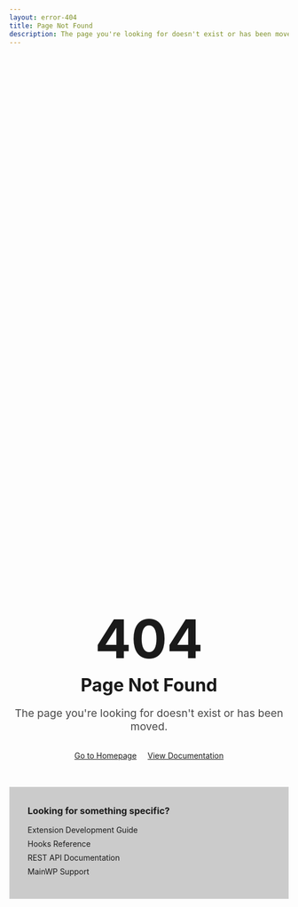 ```yaml
---
layout: error-404
title: Page Not Found
description: The page you're looking for doesn't exist or has been moved.
---
```


<div class="o-container">
    <div class="c-error-404">
        <div class="c-error-404__content">
            <h1 class="c-error-404__title">404</h1>
            <h2 class="c-error-404__subtitle">Page Not Found</h2>
            <p class="c-error-404__text">The page you're looking for doesn't exist or has been moved.</p>
            <div class="c-error-404__actions">
                <a href="{{ site.baseurl }}/" class="c-button c-button--primary">Go to Homepage</a>
                <a href="{{ site.baseurl }}/guides/getting-started/" class="c-button c-button--accent">View Documentation</a>
            </div>
            <div class="c-error-404__help">
                <h3>Looking for something specific?</h3>
                <ul>
                    <li><a href="{{ site.baseurl }}/guides/">Extension Development Guide</a></li>
                    <li><a href="{{ site.baseurl }}/mainwp-hooks/">Hooks Reference</a></li>
                    <li><a href="{{ site.baseurl }}/rest-api/">REST API Documentation</a></li>
                    <li><a href="https://mainwp.com/support/">MainWP Support</a></li>
                </ul>
            </div>
        </div>
    </div>
</div>

<style>
.c-error-404 {
    padding: 4rem 0;
    text-align: center;
    min-height: 60vh;
    display: flex;
    align-items: center;
    justify-content: center;
}

.c-error-404__content {
    max-width: 600px;
    margin: 0 auto;
}

.c-error-404__title {
    font-size: 6rem;
    color: var(--mainwp-primary);
    margin: 0;
    line-height: 1;
}

.c-error-404__subtitle {
    font-size: 2rem;
    color: var(--mainwp-dark-text);
    margin: 1rem 0;
}

.c-error-404__text {
    font-size: 1.2rem;
    color: var(--mainwp-dark-text);
    opacity: 0.8;
    margin-bottom: 2rem;
}

.c-error-404__actions {
    margin-bottom: 3rem;
}

.c-error-404__actions .c-button {
    margin: 0 0.5rem;
}

.c-error-404__help {
    text-align: left;
    background-color: rgba(0, 0, 0, 0.2);
    padding: 2rem;
    border-radius: var(--dox-border-radius);
    border: 1px solid rgba(255, 255, 255, 0.1);
}

.c-error-404__help h3 {
    color: var(--mainwp-dark-text);
    margin-top: 0;
    margin-bottom: 1rem;
}

.c-error-404__help ul {
    list-style: none;
    padding: 0;
    margin: 0;
}

.c-error-404__help li {
    margin-bottom: 0.5rem;
}

.c-error-404__help a {
    color: var(--mainwp-primary);
    text-decoration: none;
    transition: var(--dox-transition-base);
}

.c-error-404__help a:hover {
    color: var(--mainwp-primary-dark);
}

@media (max-width: 768px) {
    .c-error-404__title {
        font-size: 4rem;
    }

    .c-error-404__subtitle {
        font-size: 1.5rem;
    }

    .c-error-404__actions .c-button {
        display: block;
        margin: 1rem auto;
        width: 100%;
        max-width: 300px;
    }
}
</style>
